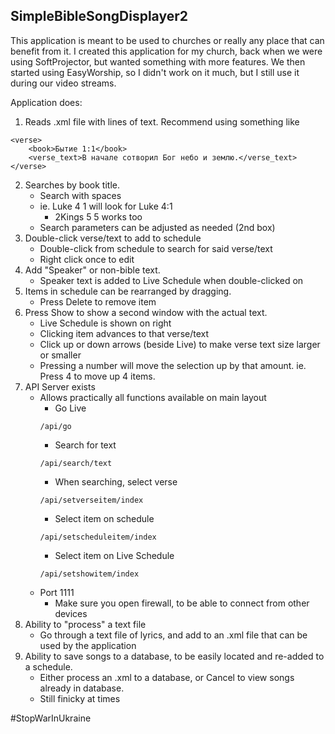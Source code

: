 ## SimpleBibleSongDisplayer2

This application is meant to be used to churches or really any place that can benefit from it. I created this application for my church, back when  we were using SoftProjector, but wanted something with more features. We then started using EasyWorship, so I didn't work on it much, but I still use it during our video streams.

Application does:
1. Reads .xml file with lines of text. Recommend using something like
```
<verse>
	<book>Бытие 1:1</book>
	<verse_text>В начале сотворил Бог небо и землю.</verse_text>
</verse>
```

2. Searches by book title.
    * Search with spaces
    * ie. Luke 4 1 will look for Luke 4:1
        * 2Kings 5 5 works too
    * Search parameters can be adjusted as needed (2nd box)
3. Double-click verse/text to add to schedule
    * Double-click from schedule to search for said verse/text
    * Right click once to edit
4. Add "Speaker" or non-bible text.
    * Speaker text is added to Live Schedule when double-clicked on
5. Items in schedule can be rearranged by dragging.
    * Press Delete to remove item
6. Press Show to show a second window with the actual text.
    * Live Schedule is shown on right
    * Clicking item advances to that verse/text
    * Click up or down arrows (beside Live) to make verse text size larger or smaller
    * Pressing a number will move the selection up by that amount. ie. Press 4 to move up 4 items.
7. API Server exists
    * Allows practically all functions available on main layout
        * Go Live
        ```
        /api/go
        ```
        * Search for text
        ```
        /api/search/text
        ```
        * When searching, select verse
        ```
        /api/setverseitem/index
        ```
        * Select item on schedule
        ```
        /api/setscheduleitem/index
        ```
        * Select item on Live Schedule
        ```
        /api/setshowitem/index
        ```
    * Port 1111
        * Make sure you open firewall, to be able to connect from other devices
8. Ability to "process" a text file
    * Go through a text file of lyrics, and add to an .xml file that can be used by the application
9. Ability to save songs to a database, to be easily located and re-added to a schedule.
    * Either process an .xml to a database, or Cancel to view songs already in database.
    * Still finicky at times

#StopWarInUkraine